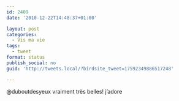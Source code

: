 ```yaml
---
id: 2409
date: '2010-12-22T14:48:37+01:00'

layout: post
categories:
  - Vis ma vie
tags:
  - tweet
format: status
publish_social: no
guid: 'http://tweets.local/?birdsite_tweet=17592349886517248'

---
```


@duboutdesyeux vraiment très belles! j’adore